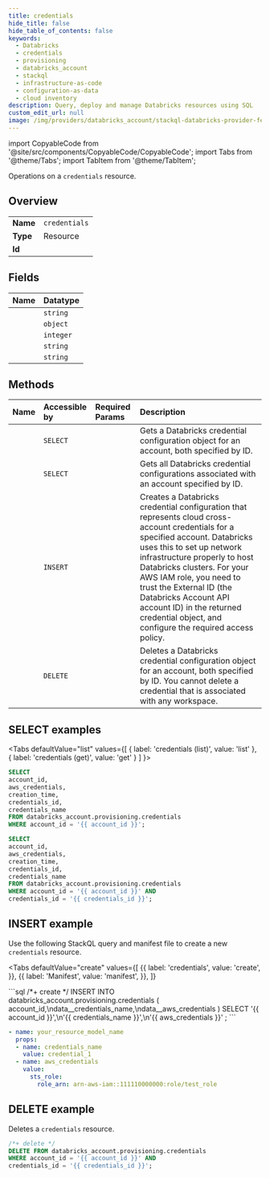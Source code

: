 ```yaml
---
title: credentials
hide_title: false
hide_table_of_contents: false
keywords:
  - Databricks
  - credentials
  - provisioning
  - databricks_account
  - stackql
  - infrastructure-as-code
  - configuration-as-data
  - cloud inventory
description: Query, deploy and manage Databricks resources using SQL
custom_edit_url: null
image: /img/providers/databricks_account/stackql-databricks-provider-featured-image.png
---
```


import CopyableCode from '@site/src/components/CopyableCode/CopyableCode';
import Tabs from '@theme/Tabs';
import TabItem from '@theme/TabItem';

Operations on a <code>credentials</code> resource.  

## Overview
<table><tbody>
<tr><td><b>Name</b></td><td><code>credentials</code></td></tr>
<tr><td><b>Type</b></td><td>Resource</td></tr>
<tr><td><b>Id</b></td><td><CopyableCode code="databricks_account.provisioning.credentials" /></td></tr>
</tbody></table>

## Fields
| Name | Datatype |
|:-----|:---------|
| <CopyableCode code="account_id" /> | `string` |
| <CopyableCode code="aws_credentials" /> | `object` |
| <CopyableCode code="creation_time" /> | `integer` |
| <CopyableCode code="credentials_id" /> | `string` |
| <CopyableCode code="credentials_name" /> | `string` |

## Methods
| Name | Accessible by | Required Params | Description |
|:-----|:--------------|:----------------|:------------|
| <CopyableCode code="get" /> | `SELECT` | <CopyableCode code="account_id, credentials_id" /> | Gets a Databricks credential configuration object for an account, both specified by ID. |
| <CopyableCode code="list" /> | `SELECT` | <CopyableCode code="account_id" /> | Gets all Databricks credential configurations associated with an account specified by ID. |
| <CopyableCode code="create" /> | `INSERT` | <CopyableCode code="account_id" /> | Creates a Databricks credential configuration that represents cloud cross-account credentials for a specified account. Databricks uses this to set up network infrastructure properly to host Databricks clusters. For your AWS IAM role, you need to trust the External ID (the Databricks Account API account ID)  in the returned credential object, and configure the required access policy. |
| <CopyableCode code="delete" /> | `DELETE` | <CopyableCode code="account_id, credentials_id" /> | Deletes a Databricks credential configuration object for an account, both specified by ID. You cannot delete a credential that is associated with any workspace. |

## SELECT examples

<Tabs
    defaultValue="list"
    values={[
        { label: 'credentials (list)', value: 'list' },
        { label: 'credentials (get)', value: 'get' }
    ]
}>
<TabItem value="list">

```sql
SELECT
account_id,
aws_credentials,
creation_time,
credentials_id,
credentials_name
FROM databricks_account.provisioning.credentials
WHERE account_id = '{{ account_id }}';
```

</TabItem>
<TabItem value="get">

```sql
SELECT
account_id,
aws_credentials,
creation_time,
credentials_id,
credentials_name
FROM databricks_account.provisioning.credentials
WHERE account_id = '{{ account_id }}' AND
credentials_id = '{{ credentials_id }}';
```

</TabItem>
</Tabs>

## INSERT example

Use the following StackQL query and manifest file to create a new <code>credentials</code> resource.

<Tabs
    defaultValue="create"
    values={[
        {{ label: 'credentials', value: 'create', }},
        {{ label: 'Manifest', value: 'manifest', }},
    ]}
>
<TabItem value="create">
```sql
/*+ create */
INSERT INTO databricks_account.provisioning.credentials (
account_id,\ndata__credentials_name,\ndata__aws_credentials
)
SELECT 
'{{ account_id }}',\n'{{ credentials_name }}',\n'{{ aws_credentials }}'
;
```

</TabItem>
<TabItem value="manifest">

```yaml
- name: your_resource_model_name
  props:
  - name: credentials_name
    value: credential_1
  - name: aws_credentials
    value:
      sts_role:
        role_arn: arn-aws-iam::111110000000:role/test_role

```

</TabItem>
</Tabs>

## DELETE example

Deletes a <code>credentials</code> resource.

```sql
/*+ delete */
DELETE FROM databricks_account.provisioning.credentials
WHERE account_id = '{{ account_id }}' AND
credentials_id = '{{ credentials_id }}';
```

